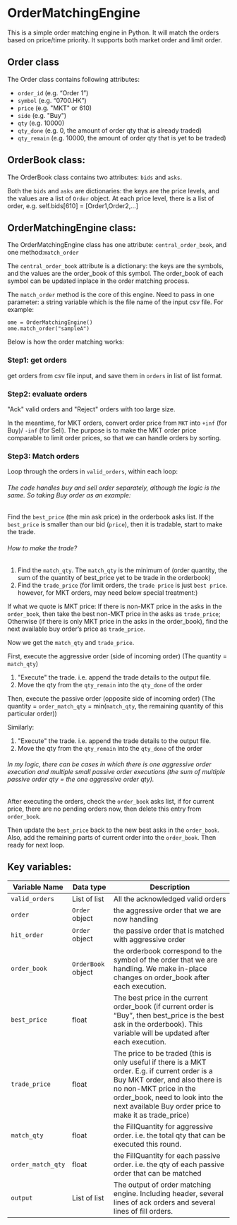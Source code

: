 # OrderMatchingEngine
This is a simple order matching engine in Python. It will match the orders based on price/time priority. It supports both market order and limit order.


<!-- ABOUT THE PROJECT -->
## Order class
The Order class contains following attributes:
* `order_id` (e.g. “Order 1”)
* `symbol` (e.g. “0700.HK”)
* `price` (e.g. "MKT" or 610)
* `side` (e.g. "Buy")
* `qty` (e.g. 10000)
* `qty_done` (e.g. 0, the amount of order qty that is already traded)
* `qty_remain` (e.g. 10000, the amount of order qty that is yet to be traded)

## OrderBook class:
The OrderBook class contains two attributes: `bids` and `asks`.

Both the `bids` and `asks` are dictionaries: the keys are the price levels, and the values are a list of `Order` object.
At each price level, there is a list of order, e.g. self.bids[610] = [Order1,Order2,...]

## OrderMatchingEngine class:
The OrderMatchingEngine class has one attribute: `central_order_book`, and one method:`match_order`

The `central_order_book` attribute is a dictionary: the keys are the symbols, and the values are the order_book of this symbol. The order_book of each symbol can be updated inplace in the order matching process.

The `match_order` method is the core of this engine. Need to pass in one parameter: a string variable which is the file name of the input csv file. For example:
```
ome = OrderMatchingEngine()
ome.match_order("sampleA")
```

Below is how the order matching works:

### Step1: get orders
get orders from csv file input, and save them in `orders` in list of list format.

### Step2: evaluate orders
"Ack" valid orders and "Reject" orders with too large size.

In the meantime, for MKT orders, convert order price from `MKT` into `+inf` (for Buy)/ `-inf` (for Sell). The purpose is to make the MKT order price comparable to limit order prices, so that we can handle orders by sorting.

### Step3: Match orders
Loop through the orders in `valid_orders`, within each loop:

###### The code handles buy and sell order separately, although the logic is the same. So taking Buy order as an example:

Find the `best_price` (the min ask price) in the orderbook asks list.
If the `best_price` is smaller than our bid (`price`), then it is tradable, start to make the trade.
###### How to make the trade?
1. Find the `match_qty`. 
The `match_qty` is the minimum of (order quantity, the sum of the quantity of best_price yet to be trade in the orderbook)
2. Find the `trade_price` (for limit orders, the `trade price` is just `best price`. however, for MKT orders, may need below special treatment:)

If what we quote is MKT price:
If there is non-MKT price in the asks in the `order_book`, then take the best non-MKT price in the asks as `trade_price`;
Otherwise (if there is only MKT price in the asks in the order_book), find the next available buy order’s price as `trade_price`.

Now we get the `match_qty` and `trade_price`.

First, execute the aggressive order (side of incoming order)
(The quantity = `match_qty`)
1.	"Execute" the trade. i.e. append the trade details to the output file.
2.	Move the qty from the `qty_remain` into the `qty_done` of the order

Then, execute the passive order (opposite side of incoming order)
(The quantity = `order_match_qty` = min(`match_qty`, the remaining quantity of this particular order))

Similarly:
1.	"Execute" the trade. i.e. append the trade details to the output file.
2.	Move the qty from the `qty_remain` into the `qty_done` of the order

###### In my logic, there can be cases in which there is one aggressive order execution and multiple small passive order executions (the sum of multiple passive order qty = the one aggressive order qty). 

After executing the orders, check the `order_book` asks list, if for current price, there are no pending orders now, then delete this entry from `order_book`.

Then update the `best_price` back to the new best asks in the `order_book`.
Also, add the remaining parts of current order into the `order_book`. 
Then ready for next loop.


## Key variables:

Variable Name | Data type | Description
--- | --- | --- 
`valid_orders` | List of list | All the acknowledged valid orders
`order` | `Order` object | the aggressive order that we are now handling
`hit_order` | `Order` object | 	the passive order that is matched with aggressive order	
`order_book` | `OrderBook` object | the orderbook correspond to the symbol of the order that we are handling. We make in-place changes on order_book after each execution.
`best_price` | float | The best price in the current order_book (if current order is “Buy”, then best_price is the best ask in the orderbook). This variable will be updated after each execution.
`trade_price` | float | The price to be traded (this is only useful if there is a MKT order. E.g. if current order is a Buy MKT order, and also there is no non-MKT price in the order_book, need to look into the next available Buy order price to make it as trade_price)
`match_qty` | float | the FillQuantity for aggressive order. i.e. the total qty that can be executed this round. 
`order_match_qty` | float | the FillQuantity for each passive order. i.e. the qty of each passive order that can be matched
`output` | List of list | The output of order matching engine. Including header, several lines of ack orders and several lines of fill orders.

